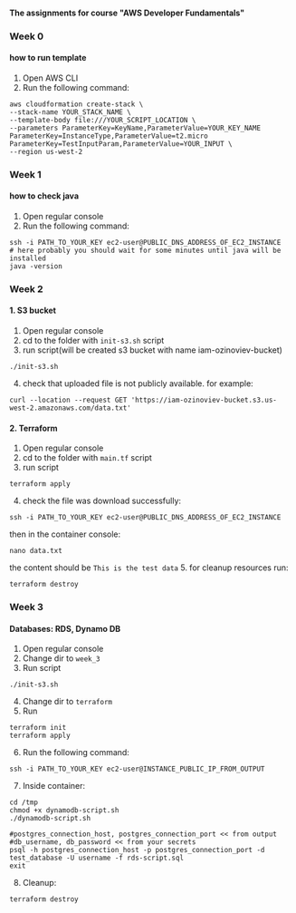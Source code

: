#### The assignments for course "AWS Developer Fundamentals"

### Week 0
#### how to run template
1. Open AWS CLI
2. Run the following command:
```
aws cloudformation create-stack \
--stack-name YOUR_STACK_NAME \
--template-body file:///YOUR_SCRIPT_LOCATION \
--parameters ParameterKey=KeyName,ParameterValue=YOUR_KEY_NAME ParameterKey=InstanceType,ParameterValue=t2.micro ParameterKey=TestInputParam,ParameterValue=YOUR_INPUT \
--region us-west-2
```

### Week 1
#### how to check java
1. Open regular console
2. Run the following command:
```shell
ssh -i PATH_TO_YOUR_KEY ec2-user@PUBLIC_DNS_ADDRESS_OF_EC2_INSTANCE
# here probably you should wait for some minutes until java will be installed
java -version
```

### Week 2
#### 1. S3 bucket
1. Open regular console
2. cd to the folder with `init-s3.sh` script
3. run script(will be created s3 bucket with name iam-ozinoviev-bucket)
```shell
./init-s3.sh
```
4. check that uploaded file is not publicly available. for example:
```shell
curl --location --request GET 'https://iam-ozinoviev-bucket.s3.us-west-2.amazonaws.com/data.txt'
```
#### 2. Terraform
1. Open regular console
2. cd to the folder with `main.tf` script
3. run script
```shell
terraform apply
```
4. check the file was download successfully:
```shell
ssh -i PATH_TO_YOUR_KEY ec2-user@PUBLIC_DNS_ADDRESS_OF_EC2_INSTANCE
```
then in the container console:
```shell
nano data.txt
```
the content should be `This is the test data`
5. for cleanup resources run:
```shell
terraform destroy
```

### Week 3
#### Databases: RDS, Dynamo DB
1. Open regular console
2. Change dir to `week_3`
3. Run script
```shell
./init-s3.sh
```
4. Change dir to `terraform`
5. Run
```shell
terraform init
terraform apply
```
6. Run the following command:
```shell
ssh -i PATH_TO_YOUR_KEY ec2-user@INSTANCE_PUBLIC_IP_FROM_OUTPUT
```
7. Inside container:
```shell
cd /tmp
chmod +x dynamodb-script.sh
./dynamodb-script.sh

#postgres_connection_host, postgres_connection_port << from output
#db_username, db_password << from your secrets
psql -h postgres_connection_host -p postgres_connection_port -d test_database -U username -f rds-script.sql
exit
```
8. Cleanup:
```shell
terraform destroy
```